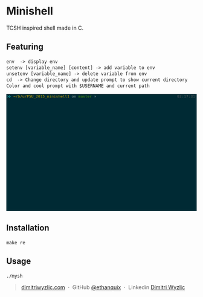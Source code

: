 # Minishell

TCSH inspired shell made in C.

Featuring
----------
    env  -> display env
    setenv [variable_name] [content] -> add variable to env
    unsetenv [variable_name] -> delete variable from env
    cd  -> Change directory and update prompt to show current directory
    Color and cool prompt with $USERNAME and current path
![Minishell 1](https://raw.githubusercontent.com/ethanquix/ressources/master/gif/minishell.gif)

Installation
----------

    make re
Usage
----------

    ./mysh


> [dimitriwyzlic.com](http://dimitriwyzlic.com) &nbsp;&middot;&nbsp;
> GitHub [@ethanquix](https://github.com/ethanquix) &nbsp;&middot;&nbsp;
> Linkedin [Dimitri Wyzlic](www.linkedin.com/in/dimitriwyzlic)
